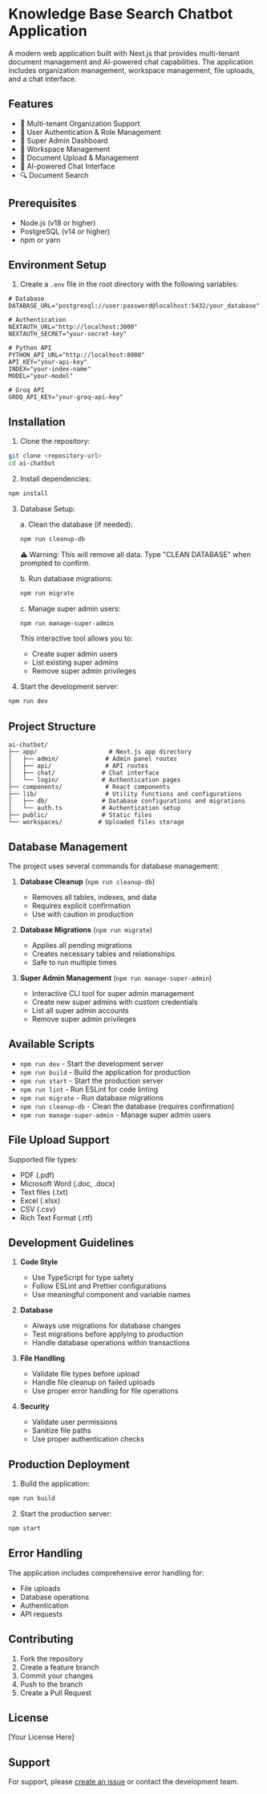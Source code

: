 # Knowledge Base Search Chatbot Application

A modern web application built with Next.js that provides multi-tenant document management and AI-powered chat capabilities. The application includes organization management, workspace management, file uploads, and a chat interface.

## Features

- 🏢 Multi-tenant Organization Support
- 🔐 User Authentication & Role Management
- 👑 Super Admin Dashboard
- 📁 Workspace Management
- 📄 Document Upload & Management
- 💬 AI-powered Chat Interface
- 🔍 Document Search 

## Prerequisites

- Node.js (v18 or higher)
- PostgreSQL (v14 or higher)
- npm or yarn

## Environment Setup

1. Create a `.env` file in the root directory with the following variables:

```env
# Database
DATABASE_URL="postgresql://user:password@localhost:5432/your_database"

# Authentication
NEXTAUTH_URL="http://localhost:3000"
NEXTAUTH_SECRET="your-secret-key"

# Python API
PYTHON_API_URL="http://localhost:8000"
API_KEY="your-api-key"
INDEX="your-index-name"
MODEL="your-model"

# Groq API
GROQ_API_KEY="your-groq-api-key"

```

## Installation

1. Clone the repository:
```bash
git clone <repository-url>
cd ai-chatbot
```

2. Install dependencies:
```bash
npm install
```

3. Database Setup:

   a. Clean the database (if needed):
   ```bash
   npm run cleanup-db
   ```
   ⚠️ Warning: This will remove all data. Type "CLEAN DATABASE" when prompted to confirm.

   b. Run database migrations:
   ```bash
   npm run migrate
   ```

   c. Manage super admin users:
   ```bash
   npm run manage-super-admin
   ```
   This interactive tool allows you to:
   - Create super admin users
   - List existing super admins
   - Remove super admin privileges

4. Start the development server:
```bash
npm run dev
```

## Project Structure

```
ai-chatbot/
├── app/                    # Next.js app directory
│   ├── admin/             # Admin panel routes
│   ├── api/               # API routes
│   ├── chat/             # Chat interface
│   └── login/            # Authentication pages
├── components/            # React components
├── lib/                   # Utility functions and configurations
│   ├── db/               # Database configurations and migrations
│   └── auth.ts           # Authentication setup
├── public/               # Static files
└── workspaces/          # Uploaded files storage
```

## Database Management

The project uses several commands for database management:

1. **Database Cleanup** (`npm run cleanup-db`)
   - Removes all tables, indexes, and data
   - Requires explicit confirmation
   - Use with caution in production

2. **Database Migrations** (`npm run migrate`)
   - Applies all pending migrations
   - Creates necessary tables and relationships
   - Safe to run multiple times

3. **Super Admin Management** (`npm run manage-super-admin`)
   - Interactive CLI tool for super admin management
   - Create new super admins with custom credentials
   - List all super admin accounts
   - Remove super admin privileges

## Available Scripts

- `npm run dev` - Start the development server
- `npm run build` - Build the application for production
- `npm run start` - Start the production server
- `npm run lint` - Run ESLint for code linting
- `npm run migrate` - Run database migrations
- `npm run cleanup-db` - Clean the database (requires confirmation)
- `npm run manage-super-admin` - Manage super admin users

## File Upload Support

Supported file types:
- PDF (.pdf)
- Microsoft Word (.doc, .docx)
- Text files (.txt)
- Excel (.xlsx)
- CSV (.csv)
- Rich Text Format (.rtf)

## Development Guidelines

1. **Code Style**
   - Use TypeScript for type safety
   - Follow ESLint and Prettier configurations
   - Use meaningful component and variable names

2. **Database**
   - Always use migrations for database changes
   - Test migrations before applying to production
   - Handle database operations within transactions

3. **File Handling**
   - Validate file types before upload
   - Handle file cleanup on failed uploads
   - Use proper error handling for file operations

4. **Security**
   - Validate user permissions
   - Sanitize file paths
   - Use proper authentication checks

## Production Deployment

1. Build the application:
```bash
npm run build
```

2. Start the production server:
```bash
npm start
```

## Error Handling

The application includes comprehensive error handling for:
- File uploads
- Database operations
- Authentication
- API requests

## Contributing

1. Fork the repository
2. Create a feature branch
3. Commit your changes
4. Push to the branch
5. Create a Pull Request

## License

[Your License Here]

## Support

For support, please [create an issue](repository-issues-url) or contact the development team.